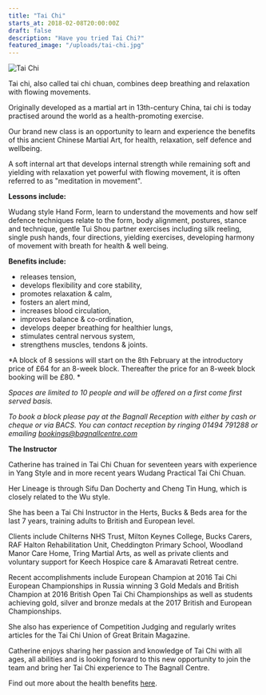 ```yaml
---
title: "Tai Chi"
starts_at: 2018-02-08T20:00:00Z
draft: false
description: "Have you tried Tai Chi?"
featured_image: "/uploads/tai-chi.jpg"
---
```


![Tai Chi](/uploads/tai-chi.jpg)

Tai chi, also called tai chi chuan, combines deep breathing and relaxation with flowing movements.

Originally developed as a martial art in 13th-century China, tai chi is today practised around the world as a health-promoting exercise.

Our brand new class is an opportunity to learn and experience the benefits of this ancient Chinese Martial Art, for health, relaxation, self defence and wellbeing.

A soft internal art that develops internal strength while remaining soft and yielding with relaxation yet powerful with flowing movement, it is often referred to as "meditation in movement".

**Lessons include:**

Wudang style Hand Form, learn to understand the movements and how self defence techniques relate to the form, body alignment, postures, stance and technique, gentle Tui Shou partner exercises including silk reeling, single push hands, four directions, yielding exercises, developing harmony of movement with breath for health & well being.

**Benefits include:**

- releases tension,
- develops flexibility and core stability,
- promotes relaxation & calm,
- fosters an alert mind,
- increases blood circulation,
- improves balance & co-ordination,
- develops deeper breathing for healthier lungs,
- stimulates central nervous system,
- strengthens muscles, tendons & joints.

*A block of 8 sessions will start on the 8th February at the introductory price of £64 for an 8-week block. Thereafter the price for an 8-week block booking will be £80. *

*Spaces are limited to 10 people and will be offered on a first come first served basis.*

*To book a block please pay at the Bagnall Reception with either by cash or cheque or via BACS. You can contact reception by ringing 01494 791288 or emailing* [*bookings@bagnallcentre.com*](mailto:bookings@bagnallcentre.com)

**The Instructor**

Catherine has trained in Tai Chi Chuan for seventeen years with experience in Yang Style and in more recent years Wudang Practical Tai Chi Chuan.

Her Lineage is through Sifu Dan Docherty and Cheng Tin Hung, which is closely related to the Wu style.

She has been a Tai Chi Instructor in the Herts, Bucks & Beds area for the last 7 years, training adults to British and European level.

Clients include Chilterns NHS Trust, Milton Keynes College, Bucks Carers, RAF Halton Rehabilitation Unit, Cheddington Primary School, Woodland Manor Care Home, Tring Martial Arts, as well as private clients and voluntary support for Keech Hospice care & Amaravati Retreat centre.

Recent accomplishments include European Champion at 2016 Tai Chi European Championships in Russia winning 3 Gold Medals and British Champion at 2016 British Open Tai Chi Championships as well as students achieving gold, silver and bronze medals at the 2017 British and European Championships.

She also has experience of Competition Judging and regularly writes articles for the Tai Chi Union of Great Britain Magazine.

Catherine enjoys sharing her passion and knowledge of Tai Chi with all ages, all abilities and is looking forward to this new opportunity to join the team and bring her Tai Chi experience to The Bagnall Centre.

Find out more about the health benefits [here](https://www.nhs.uk/Livewell/fitness/Pages/taichi.aspx).